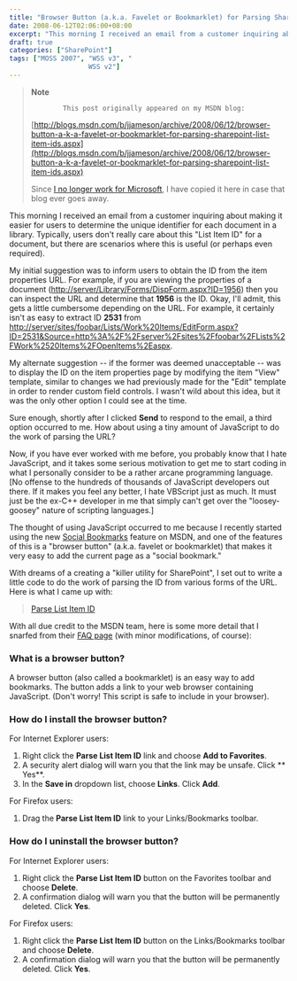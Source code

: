 ```yaml
---
title: "Browser Button (a.k.a. Favelet or Bookmarklet) for Parsing SharePoint List Item IDs"
date: 2008-06-12T02:06:00+08:00
excerpt: "This morning I received an email from a customer inquiring about making it easier for users to determine the unique identifier for each document in a library. Typically, users don't really care about this \"List Item ID\" for a document, but there are scenarios..."
draft: true
categories: ["SharePoint"]
tags: ["MOSS 2007", "WSS v3", "
                    WSS v2"]
---
```


> **Note**
> 
>             This post originally appeared on my MSDN blog:
> 
> [http://blogs.msdn.com/b/jjameson/archive/2008/06/12/browser-button-a-k-a-favelet-or-bookmarklet-for-parsing-sharepoint-list-item-ids.aspx](http://blogs.msdn.com/b/jjameson/archive/2008/06/12/browser-button-a-k-a-favelet-or-bookmarklet-for-parsing-sharepoint-list-item-ids.aspx)
> 
> Since [I no longer work for Microsoft](/blog/jjameson/2011/09/02/last-day-with-microsoft), I have copied it here in case that blog ever goes away.

This morning I received an email from a customer inquiring about making it easier for users to determine the unique identifier for each document in a library. Typically, users don't really care about this "List Item ID" for a document, but there are scenarios where this is useful (or perhaps even required).

My initial suggestion was to inform users to obtain the ID from the item properties URL. For example, if you are viewing the properties of a document ([http://server/Library/Forms/DispForm.aspx?ID=1956](http://server/Library/Forms/DispForm.aspx?ID=1956)) then you can inspect the URL and determine that **1956** is the ID. Okay, I'll admit, this gets a little cumbersome depending on the URL. For example, it certainly isn't as easy to extract ID **2531** from [http://server/sites/foobar/Lists/Work%20Items/EditForm.aspx?ID=2531&Source=http%3A%2F%2Fserver%2Fsites%2Ffoobar%2FLists%2FWork%2520Items%2FOpenItems%2Easpx](http://server/sites/foobar/Lists/Work%20Items/EditForm.aspx?ID=2531&Source=http%3A%2F%2Fserver%2Fsites%2Ffoobar%2FLists%2FWork%2520Items%2FOpenItems%2Easpx).

My alternate suggestion -- if the former was deemed unacceptable -- was to display the ID on the item properties page by modifying the item "View" template, similar to changes we had previously made for the "Edit" template in order to render custom field controls. I wasn't wild about this idea, but it was the only other option I could see at the time.

Sure enough, shortly after I clicked **Send** to respond to the email, a third option occurred to me. How about using a tiny amount of JavaScript to do the work of parsing the URL?

Now, if you have ever worked with me before, you probably know that I hate JavaScript, and it takes some serious motivation to get me to start coding in what I personally consider to be a rather arcane programming language. [No offense to the hundreds of thousands of JavaScript developers out there. If it makes you feel any better, I hate VBScript just as much. It must just be the ex-C++ developer in me that simply can't get over the "loosey-goosey" nature of scripting languages.]

The thought of using JavaScript occurred to me because I recently started using the new [Social Bookmarks](http://social.msdn.microsoft.com/bookmarks) feature on MSDN, and one of the features of this is a "browser button" (a.k.a. favelet or bookmarklet) that makes it very easy to add the current page as a "social bookmark."

With dreams of a creating a "killer utility for SharePoint", I set out to write a little code to do the work of parsing the ID from various forms of the URL. Here is what I came up with:

> [Parse List Item ID](javascript:s=location.href;pos1=s.indexOf%28'DispForm.aspx?ID=',%200%29;if%28pos1==-1%29{window.alert%28"Unable%20to%20determine%20List%20Item%20ID%20from%20URL."%29;}else{pos1+='DispForm.aspx?ID='.length;pos2=s.indexOf%28'&',%20pos1%29;if%28pos2==-1%29{pos2=s.length;}listItemIntId=s.substr%28pos1,%20pos2-pos1%29;window.alert%28'List%20Item%20ID:%20'%20+%20listItemIntId%29;})

With all due credit to the MSDN team, here is some more detail that I snarfed from their [FAQ page](http://social.msdn.microsoft.com/bookmarks/en-US/FAQ) (with minor modifications, of course):

### What is a browser button?

A browser button (also called a bookmarklet) is an easy way to add bookmarks. The button adds a link to your web browser containing JavaScript. (Don't worry! This script is safe to include in your browser).

### How do I install the browser button?

For Internet Explorer users:

1. Right click the **Parse List Item ID** link and choose **Add
   to Favorites**.
2. A security alert dialog will warn you that the link may be unsafe. Click **            Yes**.
3. In the **Save in** dropdown list, choose **Links**. Click
   **Add**.

For Firefox users:

1. Drag the **Parse List Item ID** link to your Links/Bookmarks toolbar.

### How do I uninstall the browser button?

For Internet Explorer users:

1. Right click the **Parse List Item ID** button on the Favorites toolbar
   and choose **Delete**.
2. A confirmation dialog will warn you that the button will be permanently deleted.
   Click **Yes**.

For Firefox users:

1. Right click the **Parse List Item ID** button on the Links/Bookmarks
   toolbar and choose **Delete**.
2. A confirmation dialog will warn you that the button will be permanently deleted.
   Click **Yes**.

